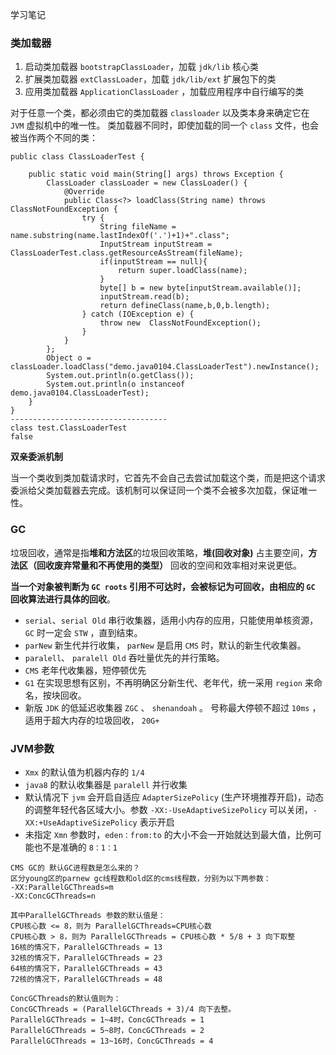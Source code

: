 学习笔记

### 类加载器
1. 启动类加载器 `bootstrapClassLoader`，加载 `jdk/lib` 核心类
2. 扩展类加载器 `extClassLoader`，加载 `jdk/lib/ext` 扩展包下的类
3. 应用类加载器 `ApplicationClassLoader` ，加载应用程序中自行编写的类

对于任意一个类，都必须由它的类加载器 `classloader` 以及类本身来确定它在 `JVM` 虚拟机中的唯一性。
类加载器不同时，即使加载的同一个 `class` 文件，也会被当作两个不同的类：
```
public class ClassLoaderTest {

    public static void main(String[] args) throws Exception {
        ClassLoader classLoader = new ClassLoader() {
            @Override
            public Class<?> loadClass(String name) throws ClassNotFoundException {
                try {
                    String fileName = name.substring(name.lastIndexOf('.')+1)+".class";
                    InputStream inputStream = ClassLoaderTest.class.getResourceAsStream(fileName);
                    if(inputStream == null){
                        return super.loadClass(name);
                    }
                    byte[] b = new byte[inputStream.available()];
                    inputStream.read(b);
                    return defineClass(name,b,0,b.length);
                } catch (IOException e) {
                    throw new  ClassNotFoundException();
                }
            }
        };
        Object o = classLoader.loadClass("demo.java0104.ClassLoaderTest").newInstance();
        System.out.println(o.getClass());
        System.out.println(o instanceof demo.java0104.ClassLoaderTest);
    }
}
-----------------------------------
class test.ClassLoaderTest
false
```

**双亲委派机制**

当一个类收到类加载请求时，它首先不会自己去尝试加载这个类，而是把这个请求委派给父类加载器去完成。该机制可以保证同一个类不会被多次加载，保证唯一性。

### GC
垃圾回收，通常是指**堆和方法区**的垃圾回收策略，**堆(回收对象)** 占主要空间，**方法区（回收废弃常量和不再使用的类型）** 回收的空间和效率相对来说更低。

**当一个对象被判断为 `GC roots` 引用不可达时，会被标记为可回收，由相应的 `GC` 回收算法进行具体的回收**。
- `serial`、`serial Old` 串行收集器，适用小内存的应用，只能使用单核资源， `GC` 时一定会 `STW` ，直到结束。
- `parNew` 新生代并行收集， `parNew` 是启用 `CMS` 时，默认的新生代收集器。
- `paralell`、 `paralell Old` 吞吐量优先的并行策略。
- `CMS` 老年代收集器，短停顿优先
- `G1` 在实现思想有区别，不再明确区分新生代、老年代，统一采用 `region` 来命名，按块回收。
- 新版 `JDK` 的低延迟收集器 `ZGC` 、 `shenandoah` 。 号称最大停顿不超过 `10ms` ，适用于超大内存的垃圾回收， `20G+`


### JVM参数
- `Xmx` 的默认值为机器内存的 `1/4`
- `java8` 的默认收集器是 `paralell` 并行收集
- 默认情况下 `jvm` 会开启自适应 `AdapterSizePolicy` (生产环境推荐开启)，动态的调整年轻代各区域大小。参数 `-XX:-UseAdaptiveSizePolicy` 可以关闭，`-XX:+UseAdaptiveSizePolicy` 表示开启
- 未指定 `Xmn` 参数时，`eden：from:to` 的大小不会一开始就达到最大值，比例可能也不是准确的 `8：1：1`
```
CMS GC的 默认GC进程数是怎么来的？
区分young区的parnew gc线程数和old区的cms线程数，分别为以下两参数：
-XX:ParallelGCThreads=m
-XX:ConcGCThreads=n 

其中ParallelGCThreads 参数的默认值是：
CPU核心数 <= 8，则为 ParallelGCThreads=CPU核心数
CPU核心数 > 8，则为 ParallelGCThreads = CPU核心数 * 5/8 + 3 向下取整
16核的情况下，ParallelGCThreads = 13
32核的情况下，ParallelGCThreads = 23
64核的情况下，ParallelGCThreads = 43
72核的情况下，ParallelGCThreads = 48

ConcGCThreads的默认值则为：
ConcGCThreads = (ParallelGCThreads + 3)/4 向下去整。
ParallelGCThreads = 1~4时，ConcGCThreads = 1
ParallelGCThreads = 5~8时，ConcGCThreads = 2
ParallelGCThreads = 13~16时，ConcGCThreads = 4
```
